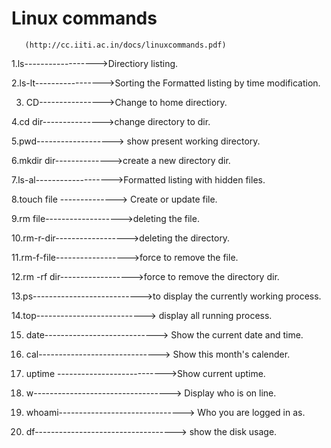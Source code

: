 
 # Linux commands
       
       (http://cc.iiti.ac.in/docs/linuxcommands.pdf)
 

1.ls------------------>Directiory listing.

2.ls-lt----------------->Sorting the Formatted listing by time modification.
 
3. CD---------------->Change to home  directiory.

4.cd dir--------------->change directory to dir.

5.pwd-------------------> show present working directory.

6.mkdir dir-------------->create a new directory dir.

7.ls-al------------------->Formatted listing with hidden files.

8.touch file --------------> Create or update file.

9.rm file------------------->deleting the file.

10.rm-r-dir------------------>deleting the directory.

11.rm-f-file------------------>force to remove the file.

12.rm -rf dir------------------>force to remove the directory dir.

13.ps--------------------------->to display the currently working process.

14.top---------------------------> display all running process.

15. date----------------------------> Show the current date and time.

16. cal------------------------------> Show this month's calender.

17. uptime --------------------------->Show current uptime.

18. w----------------------------------> Display who is on line.

19. whoami-------------------------------> Who you are logged in as.

20. df-----------------------------------> show the disk usage.


